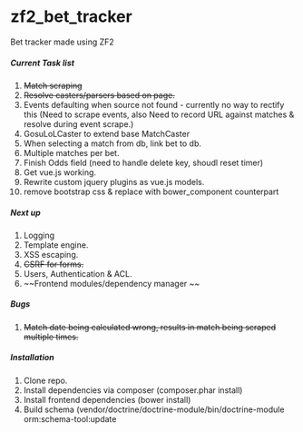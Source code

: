 zf2_bet_tracker
===============

Bet tracker made using ZF2


##### Current Task list

1. ~~Match scraping~~
2. ~~Resolve casters/parsers based on page.~~
3. Events defaulting when source not found - currently no way to rectify this (Need to scrape events, also Need to record URL against matches & resolve during event scrape.)
4. GosuLoLCaster to extend base MatchCaster
5. When selecting a match from db, link bet to db.
6. Multiple matches per bet.
7. Finish Odds field (need to handle delete key, shoudl reset timer)
8. Get vue.js working.
9. Rewrite custom jquery plugins as vue.js models.
10. remove bootstrap css & replace with bower_component counterpart

##### Next up

1. Logging
2. Template engine.
3. XSS escaping.
4. ~~CSRF for forms.~~
5. Users, Authentication & ACL.
6. ~~Frontend modules/dependency manager ~~


##### Bugs

1. ~~Match date being calculated wrong, results in match being scraped multiple times.~~




##### Installation

1. Clone repo.
2. Install dependencies via composer (composer.phar install)
3. Install frontend dependencies (bower install)
4. Build schema (vendor/doctrine/doctrine-module/bin/doctrine-module orm:schema-tool:update
